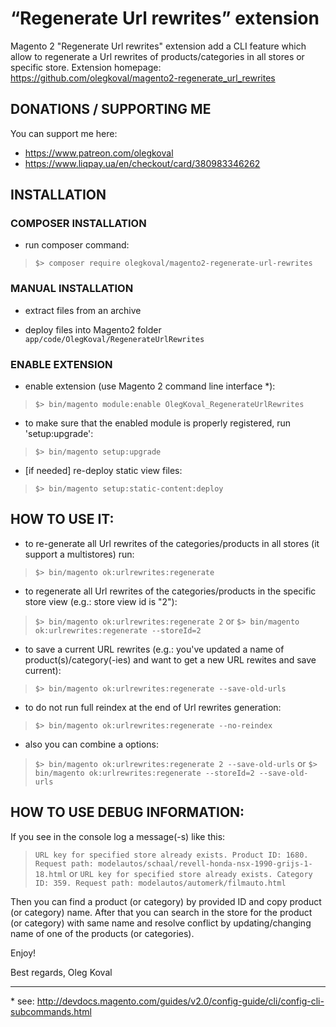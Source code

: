“Regenerate Url rewrites” extension
=====================
Magento 2 "Regenerate Url rewrites" extension add a CLI feature which allow to regenerate a Url rewrites of products/categories in all stores or specific store.
Extension homepage: https://github.com/olegkoval/magento2-regenerate_url_rewrites

## DONATIONS / SUPPORTING ME
You can support me here:
* https://www.patreon.com/olegkoval
* https://www.liqpay.ua/en/checkout/card/380983346262

## INSTALLATION

### COMPOSER INSTALLATION
* run composer command:
>`$> composer require olegkoval/magento2-regenerate-url-rewrites`

### MANUAL INSTALLATION
* extract files from an archive

* deploy files into Magento2 folder `app/code/OlegKoval/RegenerateUrlRewrites`

### ENABLE EXTENSION
* enable extension (use Magento 2 command line interface *):
>`$> bin/magento module:enable OlegKoval_RegenerateUrlRewrites`

* to make sure that the enabled module is properly registered, run 'setup:upgrade':
>`$> bin/magento setup:upgrade`

* [if needed] re-deploy static view files:
>`$> bin/magento setup:static-content:deploy`


## HOW TO USE IT:
* to re-generate all Url rewrites of the categories/products in all stores (it support a multistores) run:
>`$> bin/magento ok:urlrewrites:regenerate`

* to regenerate all Url rewrites of the categories/products in the specific store view (e.g.: store view id is "2"):
>`$> bin/magento ok:urlrewrites:regenerate 2`
or
>`$> bin/magento ok:urlrewrites:regenerate --storeId=2`

* to save a current URL rewrites (e.g.: you've updated a name of product(s)/category(-ies) and want to get a new URL rewites and save current):
>`$> bin/magento ok:urlrewrites:regenerate --save-old-urls`

* to do not run full reindex at the end of Url rewrites generation:
>`$> bin/magento ok:urlrewrites:regenerate --no-reindex`

* also you can combine a options:
>`$> bin/magento ok:urlrewrites:regenerate 2 --save-old-urls`
or
>`$> bin/magento ok:urlrewrites:regenerate --storeId=2 --save-old-urls`

## HOW TO USE DEBUG INFORMATION:
If you see in the console log a message(-s) like this:
>`URL key for specified store already exists. Product ID: 1680. Request path: modelautos/schaal/revell-honda-nsx-1990-grijs-1-18.html`
or
>`URL key for specified store already exists. Category ID: 359. Request path: modelautos/automerk/filmauto.html`

Then you can find a product (or category) by provided ID and copy product (or category) name. After that you can search in the store for the product (or category) with same name and resolve conflict by updating/changing name of one of the products (or categories).

Enjoy!

Best regards,
Oleg Koval

-------------
\* see: http://devdocs.magento.com/guides/v2.0/config-guide/cli/config-cli-subcommands.html
